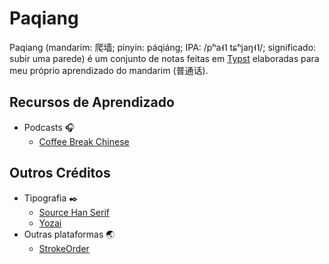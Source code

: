 # Paqiang

Paqiang (mandarim: 爬墙; pinyin: páqiáng; IPA: /pʰa˧˥ tɕʰjaŋ˧˥/; significado: subir uma parede) é um conjunto de notas feitas em [Typst](https://typst.app) elaboradas para meu próprio aprendizado do mandarim (普通话).

## Recursos de Aprendizado

- Podcasts 🎧
  - [Coffee Break Chinese](https://coffeebreaklanguages.com/coffeebreakchinese/)

## Outros Créditos

- Tipografia ✒️
  - [Source Han Serif](https://github.com/adobe-fonts/source-han-serif)
  - [Yozai](https://github.com/lxgw/yozai-font)
- Outras plataformas 🌏
  - [StrokeOrder](https://www.strokeorder.com/)
